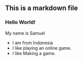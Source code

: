 ## This is a markdown file

### Hello World!

My name is Samuel

* I am from Indonesia
* I like playing an online game.
* I like Making a game.